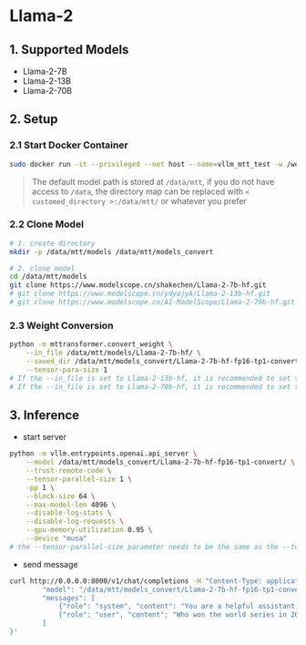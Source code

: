 # Llama-2

## 1. Supported Models

- Llama-2-7B
- Llama-2-13B
- Llama-2-70B

## 2. Setup

### 2.1 Start Docker Container

```bash
sudo docker run -it --privileged --net host --name=vllm_mtt_test -w /workspace -v /data/mtt/:/data/mtt/ --env MTHREADS_VISIBLE_DEVICES=all --shm-size=80g registry.mthreads.com/mcctest/musa-pytorch-transformer-vllm:v0.1.4-kuae1.2 /bin/bash
```

> The default model path is stored at `/data/mtt`, if you do not have access to `/data`, the directory map can be replaced with `< customed_directory >:/data/mtt/` or whatever you prefer

### 2.2 Clone Model

```bash
# 1. create directory
mkdir -p /data/mtt/models /data/mtt/models_convert

# 2. clone model
cd /data/mtt/models
git clone https://www.modelscope.cn/shakechen/Llama-2-7b-hf.git
# git clone https://www.modelscope.cn/ydyajyA/Llama-2-13b-hf.git
# git clone https://www.modelscope.cn/AI-ModelScope/Llama-2-70b-hf.git
```

### 2.3 Weight Conversion

```bash
python -m mttransformer.convert_weight \
	--in_file /data/mtt/models/Llama-2-7b-hf/ \
	--saved_dir /data/mtt/models_convert/Llama-2-7b-hf-fp16-tp1-convert/ \
	--tensor-para-size 1
# If the --in_file is set to Llama-2-13b-hf, it is recommended to set the --tensor-parallel-size parameter to 4 
# If the --in_file is set to Llama-2-70b-hf, it is recommended to set the --tensor-parallel-size parameter to 8 
```

## 3. Inference

- start server

```bash
python -m vllm.entrypoints.openai.api_server \
    --model /data/mtt/models_convert/Llama-2-7b-hf-fp16-tp1-convert/ \
    --trust-remote-code \
    --tensor-parallel-size 1 \
    -pp 1 \
    --block-size 64 \
    --max-model-len 4096 \
    --disable-log-stats \
    --disable-log-requests \
    --gpu-memory-utilization 0.95 \
    --device "musa"
# the --tensor-parallel-size parameter needs to be the same as the --tensor-parallel-size parameter set when transforming the model weights
```

- send message

```bash
curl http://0.0.0.0:8000/v1/chat/completions -H "Content-Type: application/json" -d '{
        "model": "/data/mtt/models_convert/Llama-2-7b-hf-fp16-tp1-convert/",
        "messages": [
            {"role": "system", "content": "You are a helpful assistant."},
            {"role": "user", "content": "Who won the world series in 2020?"}
        ]
}'
```
